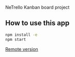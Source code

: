NeTrello Kanban board project

## How to use this app

```bash
npm install -e
npm start
```

[Remote version](https://netrello.herokuapp.com)
